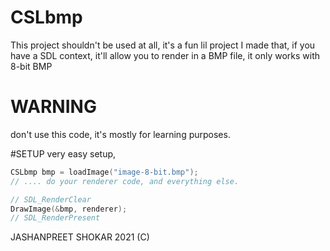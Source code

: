 # CSLbmp
This project shouldn't be used at all, it's a fun lil project I made that, if you have a SDL context, it'll allow you to render in a BMP file, it only works with 8-bit BMP

# WARNING
don't use this code, it's mostly for learning purposes.


#SETUP
very easy setup,
```C
CSLbmp bmp = loadImage("image-8-bit.bmp");
// .... do your renderer code, and everything else.

// SDL_RenderClear
DrawImage(&bmp, renderer);
// SDL_RenderPresent
```

JASHANPREET SHOKAR 2021 (C)
